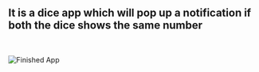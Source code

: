 ## It is a dice app which will pop up a notification if both the dice shows the same number
</br>

![Finished App](https://github.com/londonappbrewery/Images/blob/master/dicee-demo.gif)
